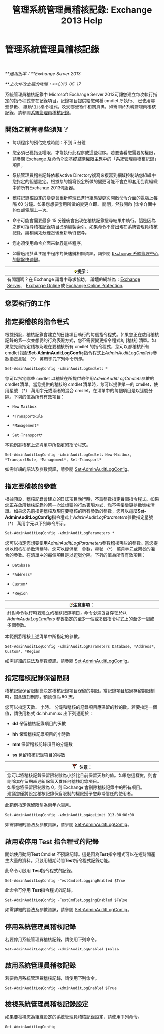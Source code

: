 ﻿---
title: '管理系統管理員稽核記錄: Exchange 2013 Help'
TOCTitle: 管理系統管理員稽核記錄
ms:assetid: 15c284c0-b8e6-42ca-9913-7c59fdb6885d
ms:mtpsurl: https://technet.microsoft.com/zh-tw/library/Dd335109(v=EXCHG.150)
ms:contentKeyID: 50553940
ms.date: 05/21/2018
mtps_version: v=EXCHG.150
ms.translationtype: MT
---

# 管理系統管理員稽核記錄

 

_**適用版本：**Exchange Server 2013_

_**上次修改主題的時間：**2013-05-17_

系統管理員稽核記錄中 Microsoft Exchange Server 2013可讓您建立每次執行指定的指令程式會在記錄項目。記錄項目提供給您何種 cmdlet 所執行、 已使用哪些參數、 誰執行此指令程式，及受哪些物件相關資訊。如需關於系統管理員稽核記錄，請參閱[系統管理員稽核記錄](administrator-audit-logging-exchange-2013-help.md)。

## 開始之前有哪些須知？

  - 每項程序的預估完成時間：不到 5 分鐘

  - 您必須已獲指派權限，才能執行此程序或這些程序。若要查看您需要的權限，請參閱 [Exchange 及命令介面基礎結構權限](exchange-and-shell-infrastructure-permissions-exchange-2013-help.md)主題中的「系統管理員稽核記錄」項目。

  - 系統管理員稽核記錄依賴Active Directory複寫來複寫到網域控制站您組織中您指定的組態設定。根據您的複寫設定所做的變更可能不會立即套用到貴組織中的所有Exchange 2013伺服器。

  - 稽核記錄檔設定的變更會重新整理已進行組態變更次開啟命令介面的電腦上每隔 60 分鐘。如果您想要套用所做的變更立即、 關閉，然後開啟 \[命令介面中的每部電腦上一次。

  - 命令可能會需要最多 15 分鐘後會出現在稽核記錄搜尋結果中執行。這是因為之前可搜尋稽核記錄項目必須編製索引。如果命令不會出現在系統管理員稽核記錄，請稍候幾分鐘然後重新執行搜尋。

  - 您必須使用命令介面來執行這些程序。

  - 如需適用於此主題中程序的快速鍵相關資訊，請參閱 [Exchange 系統管理中心的鍵盤快速鍵](keyboard-shortcuts-in-the-exchange-admin-center-exchange-online-protection-help.md)。

<table>
<thead>
<tr class="header">
<th><img src="images/Bb124558.tip(EXCHG.150).gif" title="提示" alt="提示" />提示：</th>
</tr>
</thead>
<tbody>
<tr class="odd">
<td>有問題嗎？在 Exchange 論壇中尋求協助。 論壇的網址為：<a href="https://go.microsoft.com/fwlink/p/?linkid=60612">Exchange Server</a>、 <a href="https://go.microsoft.com/fwlink/p/?linkid=267542">Exchange Online</a> 或 <a href="https://go.microsoft.com/fwlink/p/?linkid=285351">Exchange Online Protection</a>。</td>
</tr>
</tbody>
</table>


## 您要執行的工作

## 指定要稽核的指令程式

根據預設，稽核記錄會建立的日誌項目執行的每個指令程式。如果您正在啟用稽核記錄的第一次並想要的行為表現方式，您不需要變更指令程式的 \[稽核\] 清單。如果您先前指定稽核及現在要稽核所有 cmdlet 的指令程式，您可以都稽核所有 cmdlet 搭配**Set-AdminAuditLogConfig**指令程式上*AdminAuditLogCmdlets*參數指定星號 （\*） 萬用字元下列命令所示。

    Set-AdminAuditLogConfig -AdminAuditLogCmdlets *

您可以指定哪些 cmdlet 以稽核在所提供的使用*AdminAuditLogCmdlets*參數的 cmdlet 清單。當您提供的稽核的 cmdlet 清單時，您可以提供單一的 cmdlet，使用星號 （\*） 萬用字元或兩者的混合 cmdlet。在清單中的每個項目是以逗號分隔。下列的值為所有有效項目：

  - `New-Mailbox`

  - `*TransportRule`

  - `*Management*`

  - `Set-Transport*`

本範例將稽核上述清單中所指定的指令程式。

    Set-AdminAuditLogConfig -AdminAuditLogCmdlets New-Mailbox, *TransportRule, *Management*, Set-Transport*

如需詳細的語法及參數資訊，請參閱 [Set-AdminAuditLogConfig](https://technet.microsoft.com/zh-tw/library/dd298169\(v=exchg.150\))。

## 指定要稽核的參數

根據預設，稽核記錄會建立的日誌項目執行時，不論參數指定每個指令程式。如果您正在啟用稽核記錄的第一次並想要的行為表現方式，您不需要變更參數稽核清單。如果您先前指定稽核及現在要稽核的所有參數的參數，您可以這麼**Set-AdminAuditLogConfig**指令程式上*AdminAuditLogParameters*參數指定星號 （\*） 萬用字元以下列命令所示。

    Set-AdminAuditLogConfig -AdminAuditLogParameters *

您可以指定您想要使用*AdminAuditLogParameters*參數稽核哪些的參數。當您提供以稽核在參數清單時，您可以提供單一參數，星號 （\*） 萬用字元或兩者的混合的參數。在清單中的每個項目是以逗號分隔。下列的值為所有有效項目：

  - `Database`

  - `*Address*`

  - `Custom*`

  - `*Region`

<table>
<thead>
<tr class="header">
<th><img src="images/Bb124558.note(EXCHG.150).gif" title="注意事項" alt="注意事項" />注意事項：</th>
</tr>
</thead>
<tbody>
<tr class="odd">
<td>針對命令執行時要建立的稽核記錄項目，命令必須包含存在於以 <em>AdminAuditLogCmdlets</em> 參數指定的至少一個或多個指令程式上的至少一個或多個參數。</td>
</tr>
</tbody>
</table>


本範例將稽核上述清單中所指定的參數。

    Set-AdminAuditLogConfig -AdminAuditLogParameters Database, *Address*, Custom*, *Region

如需詳細的語法及參數資訊，請參閱 [Set-AdminAuditLogConfig](https://technet.microsoft.com/zh-tw/library/dd298169\(v=exchg.150\))。

## 指定稽核記錄保留限制

稽核記錄保留限制會決定稽核記錄項目保留的期限。當記錄項目超過存留期限制時，因此遭到刪除。預設值為 90 天。

您可以指定天數、 小時、 分鐘和稽核的記錄項目應保留的秒的數。若要指定一個值，請使用格式 dd.hh.mm:ss 出下列適用於：

  - **dd** 保留稽核記錄項目的天數

  - **hh** 保留稽核記錄項目的小時數

  - **mm** 保留稽核記錄項目的分鐘數

  - **ss** 保留稽核記錄項目的秒數

<table>
<thead>
<tr class="header">
<th><img src="images/Dd876857.Caution(EXCHG.150).gif" title="注意" alt="注意" />注意：</th>
</tr>
</thead>
<tbody>
<tr class="odd">
<td>您可以將稽核記錄保留限制設為小於比目前保留天數的值。如果您這樣做，則會刪除其存留期超過新保留天數任何稽核記錄項目。<br />
如果您將保留限制設為 0，則 Exchange 會刪除稽核記錄中的所有項目。<br />
建議您僅將設定稽核記錄保留限制的權限授予您非常信任的使用者。</td>
</tr>
</tbody>
</table>


此範例指定保留限制為兩年六個月。

    Set-AdminAuditLogConfig -AdminAuditLogAgeLimit 913.00:00:00

如需詳細的語法及參數資訊，請參閱 [Set-AdminAuditLogConfig](https://technet.microsoft.com/zh-tw/library/dd298169\(v=exchg.150\))。

## 啟用或停用 Test 指令程式的記錄

開始使用動詞**Test** Cmdlet 不預設記錄。這是因為**Test**指令程式可以在短時間產生大量的資料。只啟用短期時間**Test**指令程式記錄功能。

此命令可啟用 **Test**指令程式的記錄。

    Set-AdminAuditLogConfig -TestCmdletLoggingEnabled $True

此命令可停用 **Test**指令程式的記錄。

    Set-AdminAuditLogConfig -TestCmdletLoggingEnabled $False

如需詳細的語法及參數資訊，請參閱 [Set-AdminAuditLogConfig](https://technet.microsoft.com/zh-tw/library/dd298169\(v=exchg.150\))。

## 停用系統管理員稽核記錄

若要停用系統管理員稽核記錄，請使用下列命令。

    Set-AdminAuditLogConfig -AdminAuditLogEnabled $False

## 啟用系統管理員稽核記錄

若要啟用系統管理員稽核記錄，請使用下列命令。

    Set-AdminAuditLogConfig -AdminAuditLogEnabled $True

## 檢視系統管理員稽核記錄設定

如果要檢視您為組織設定的系統管理員稽核記錄設定，請使用下列命令。

    Get-AdminAuditLogConfig

